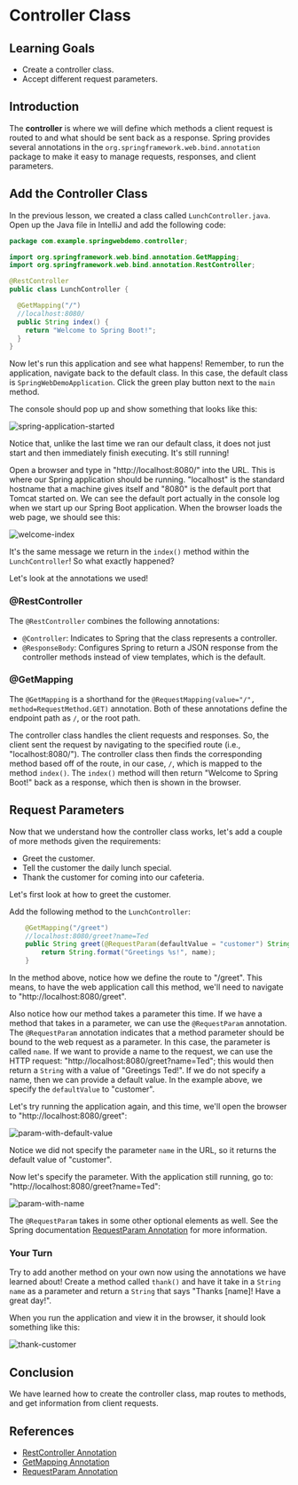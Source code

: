 # Controller Class

## Learning Goals

- Create a controller class.
- Accept different request parameters.

## Introduction

The **controller** is where we will define which methods a client request is
routed to and what should be sent back as a response. Spring provides several
annotations in the `org.springframework.web.bind.annotation` package to make it
easy to manage requests, responses, and client parameters.

## Add the Controller Class

In the previous lesson, we created a class called `LunchController.java`. Open up
the Java file in IntelliJ and add the following code:

```java
package com.example.springwebdemo.controller;

import org.springframework.web.bind.annotation.GetMapping;
import org.springframework.web.bind.annotation.RestController;

@RestController
public class LunchController {

  @GetMapping("/")
  //localhost:8080/
  public String index() {
    return "Welcome to Spring Boot!";
  }
}
```

Now let's run this application and see what happens! Remember, to run the
application, navigate back to the default class. In this case, the default class
 is `SpringWebDemoApplication`. Click the green play button next to the `main`
method.

The console should pop up and show something that looks like this:

![spring-application-started](https://curriculum-content.s3.amazonaws.com/spring-mod-1/controller/spring-boot-application-console.png)

Notice that, unlike the last time we ran our default class, it does not just start
and then immediately finish executing. It's still running!

Open a browser and type in "http://localhost:8080/" into the URL. This is where
our Spring application should be running. "localhost" is the standard hostname
that a machine gives itself and "8080" is the default port that Tomcat started on.
We can see the default port actually in the console log when we start up our
Spring Boot application. When the browser loads the web page, we should see this:

![welcome-index](https://curriculum-content.s3.amazonaws.com/spring-mod-1/controller/welcome-to-spring-boot.PNG)

It's the same message we return in the `index()` method within the
`LunchController`! So what exactly happened?

Let's look at the annotations we used!

### @RestController

The `@RestController` combines the following annotations:

- `@Controller`: Indicates to Spring that the class represents a controller.
- `@ResponseBody`: Configures Spring to return a JSON response from the controller
  methods instead of view templates, which is the default.

### @GetMapping

The `@GetMapping` is a shorthand for the
`@RequestMapping(value="/", method=RequestMethod.GET)` annotation. Both
of these annotations define the endpoint path as `/`, or the root path.

The controller class handles the client requests and responses. So, the client
sent the request by navigating to the specified route (i.e., "localhost:8080/").
The controller class then finds the corresponding method based off of the route,
in our case, `/`, which is mapped to the method `index()`. The `index()` method
will then return "Welcome to Spring Boot!" back as a response, which then is
shown in the browser.

## Request Parameters

Now that we understand how the controller class works, let's add a couple of more
methods given the requirements:

- Greet the customer.
- Tell the customer the daily lunch special.
- Thank the customer for coming into our cafeteria.

Let's first look at how to greet the customer.

Add the following method to the `LunchController`:

```java
    @GetMapping("/greet")
    //localhost:8080/greet?name=Ted
    public String greet(@RequestParam(defaultValue = "customer") String name) {
        return String.format("Greetings %s!", name);
    }
```

In the method above, notice how we define the route to "/greet". This means, to
have the web application call this method, we'll need to navigate to
"http://localhost:8080/greet".

Also notice how our method takes a parameter this time. If we have a method that
takes in a parameter, we can use the `@RequestParam` annotation. The
`@RequestParam` annotation indicates that a method parameter should be bound to
the web request as a parameter. In this case, the parameter is called `name`. If
we want to provide a name to the request, we can use the HTTP request:
"http://localhost:8080/greet?name=Ted"; this would then return a `String` with a
value of "Greetings Ted!". If we do not specify a name, then we can provide a
default value. In the example above, we specify the `defaultValue` to "customer".

Let's try running the application again, and this time, we'll open the browser to
"http://localhost:8080/greet":

![param-with-default-value](https://curriculum-content.s3.amazonaws.com/spring-mod-1/controller/greetings-customer.png)

Notice we did not specify the parameter `name` in the URL, so it returns the
default value of "customer".

Now let's specify the parameter. With the application still running, go to:
"http://localhost:8080/greet?name=Ted":

![param-with-name](https://curriculum-content.s3.amazonaws.com/spring-mod-1/controller/greetings-ted.png)

The `@RequestParam` takes in some other optional elements as well. See the
Spring documentation
[RequestParam Annotation](https://docs.spring.io/spring-framework/docs/current/javadoc-api/org/springframework/web/bind/annotation/RequestParam.html)
for more information.

### Your Turn

Try to add another method on your own now using the annotations we have learned
about! Create a method called `thank()` and have it take in a `String name` as a
parameter and return a `String` that says "Thanks [name]! Have a great day!".

When you run the application and view it in the browser, it should look something
like this:

![thank-customer](https://curriculum-content.s3.amazonaws.com/spring-mod-1/controller/thanks-ted.png)

## Conclusion

We have learned how to create the controller class, map routes to methods, and
get information from client requests.

## References

- [RestController Annotation](https://docs.spring.io/spring-framework/docs/current/javadoc-api/org/springframework/web/bind/annotation/RestController.html)
- [GetMapping Annotation](https://docs.spring.io/spring-framework/docs/current/javadoc-api/org/springframework/web/bind/annotation/GetMapping.html)
- [RequestParam Annotation](https://docs.spring.io/spring-framework/docs/current/javadoc-api/org/springframework/web/bind/annotation/RequestParam.html)
